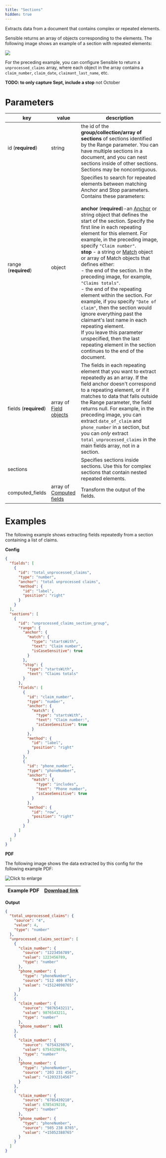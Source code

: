 ```yaml
---
title: "Sections"
hidden: true
---
```


Extracts data from a document that contains complex or repeated elements. 

Sensible returns an array of objects corresponding to the elements. The following image shows an example of a section with repeated elements:

![](https://raw.githubusercontent.com/sensible-hq/sensible-docs/main/readme-sync/assets/v0/images/final/sections_1.png)

For the preceding example, you can configure Sensible to return a `unprocessed_claims` array, where each object in the array contains a `claim_number`, `claim_date`, `claimant_last_name`, etc. 



**TODO: to only capture Sept, include a stop** not October

Parameters
====


| key                   | value                                                  | description                                                  |
| --------------------- | ------------------------------------------------------ | ------------------------------------------------------------ |
| id (**required**)     | string                                                 | the id of the **group/collection/array of sections** of sections identified by the Range parameter. You can have multiple sections in a document, and you can nest sections inside of other sections. Sections may be noncontiguous. |
| range  (**required**) | object                                                 | Specifies to search for repeated elements between matching Anchor and Stop parameters. Contains these parameters:<br/><br/>**anchor** (**required**)-an [Anchor](doc:anchor) or string object that defines the start of the section. Specify the first line in each repeating element for this element. For example, in the preceding image, specify `"Claim number"`.  <br/> **stop** - a string or [Match](doc:match) object or array of Match objects that defines either:<br/>- the end of the section. In the preceding image, for example, `"Claims totals"`.<br/>- the end of the repeating element within the section. For example, if you specify `"Date of claim"`, then the section would ignore everything past the claimant's last name in each repeating element. <br/> If you leave this parameter unspecified, then the last repeating element in the section continues to the end of the document.<br/> |
| fields (**required**) | array of [Field objects](doc:field-query-object)       | The fields in each repeating element that you want to extract repeatedly as an array.  If the field anchor doesn't correspond to a repeating element, or if it matches to data that falls outside the Range parameter, the field returns null. For example, in the preceding image, you can extract `date_of_claim` and `phone_number` in a section, but you can *only* extract  `total_unprocessed_claims`  in the main fields array, not in a section. |
| sections              |                                                        | Specifies sections inside sections. Use this for complex sections that contain nested repeated elements. |
| computed_fields       | array of [Computed fields](doc:computed-field-methods) | Transform the output of the fields.                          |

Examples
====

The following example shows extracting fields repeatedly from a section containing a list of claims.

**Config**

```json
{
  "fields": [
    {
      "id": "total_unprocessed_claims",
      "type": "number",
      "anchor": "total unprocessed claims",
      "method": {
        "id": "label",
        "position": "right"
      }
    }
  ],
  "sections": [
    {
      "id": "unprocessed_claims_section_group",
      "range": {
        "anchor": {
          "match": {
            "type": "startsWith",
            "text": "Claim number",
            "isCaseSensitive": true
          }
        },
        "stop": {
          "type": "startsWith",
          "text": "Claims totals"
        }
      },
      "fields": [
        {
          "id": "claim_number",
          "type": "number",
          "anchor": {
            "match": {
              "type": "startsWith",
              "text": "Claim number:",
              "isCaseSensitive": true
            }
          },
          "method": {
            "id": "label",
            "position": "right"
          }
        },
        {
          "id": "phone_number",
          "type": "phoneNumber",
          "anchor": {
            "match": {
              "type": "includes",
              "text": "Phone number",
              "isCaseSensitive": true
            }
          },
          "method": {
            "id": "row",
            "position": "right"
          }
        }
      ]
    }
  ]
}
```

**PDF**

The following image shows the data extracted by this config for the following example PDF:

![Click to enlarge](https://raw.githubusercontent.com/sensible-hq/sensible-docs/main/readme-sync/assets/v0/images/final/sections_2.png)

| Example PDF | [Download link](https://raw.githubusercontent.com/sensible-hq/sensible-docs/main/readme-sync/assets/v0/pdfs/sections.pdf) |
| ------------------- | ------------------------------------------------------------ |

**Output**

```json
{
  "total_unprocessed_claims": {
    "source": "4",
    "value": 4,
    "type": "number"
  },
  "unprocessed_claims_section": [
    {
      "claim_number": {
        "source": "1223456789",
        "value": 1223456789,
        "type": "number"
      },
      "phone_number": {
        "type": "phoneNumber",
        "source": "512 409 8765",
        "value": "+15124098765"
      }
    },
    {
      "claim_number": {
        "source": "9876543211",
        "value": 9876543211,
        "type": "number"
      },
      "phone_number": null
    },
    {
      "claim_number": {
        "source": "6754329876",
        "value": 6754329876,
        "type": "number"
      },
      "phone_number": {
        "type": "phoneNumber",
        "source": "203 231 4567",
        "value": "+12032314567"
      }
    },
    {
      "claim_number": {
        "source": "6785439210",
        "value": 6785439210,
        "type": "number"
      },
      "phone_number": {
        "type": "phoneNumber",
        "source": "505 238 8765",
        "value": "+15052388765"
      }
    }
  ]
}
```


